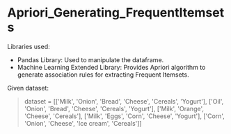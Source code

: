 # Apriori_Generating_FrequentItemsets
Libraries used:
<ul>
  <li>Pandas Library: Used to manipulate the dataframe.</li>
  <li>Machine Learning Extended Library: Provides Apriori algorithm to generate association rules for extracting Frequent Itemsets.</li>
</ul>

Given dataset:

<blockquote>dataset = [['Milk', 'Onion', 'Bread', 'Cheese', 'Cereals', 'Yogurt'],
           ['Oil', 'Onion', 'Bread', 'Cheese', 'Cereals', 'Yogurt'],
           ['Milk', 'Orange', 'Cheese', 'Cereals'],
           ['Milk', 'Eggs', 'Corn', 'Cheese', 'Yogurt'],
           ['Corn', 'Onion', 'Cheese', 'Ice cream', 'Cereals']]
</blockquote>
          
         
